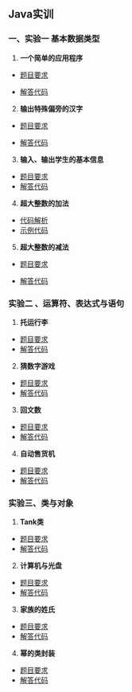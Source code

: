 ## Java实训

### 一、实验一 基本数据类型

1. **一个简单的应用程序**

- [题目要求](https://github.com/Smartloe/Java_training/blob/main/src/Hello.md)

- [解答代码](https://github.com/Smartloe/Java_training/blob/main/src/Hello.java)

2. **输出特殊偏旁的汉字**

- [题目要求](https://github.com/Smartloe/Java_training/blob/main/src/Hanzi.md)

- [解答代码](https://github.com/Smartloe/Java_training/blob/main/src/Hanzi.java)

3. **输入、输出学生的基本信息**

- [题目要求](https://github.com/Smartloe/Java_training/blob/main/src/Student.md)
- [解答代码](https://github.com/Smartloe/Java_training/blob/main/src/Student.java)

4. **超大整数的加法**

- [代码解析](https://github.com/Smartloe/Java_training/blob/main/src/HandleLargeNumber.md)
- [示例代码](https://github.com/Smartloe/Java_training/blob/main/src/HandleLargeNumber.java)

5. **超大整数的减法**

- [题目要求](https://github.com/Smartloe/Java_training/blob/main/src/LargeNum.md)

- [解答代码](https://github.com/Smartloe/Java_training/blob/main/src/LargeNum.java)

### 实验二 、运算符、表达式与语句
1. **托运行李**
- [题目要求](https://github.com/Smartloe/Java_training/blob/main/src/BaggageAndMony.md)
- [解答代码](https://github.com/Smartloe/Java_training/blob/main/src/BaggageAndMony.java)
2. **猜数字游戏**
- [题目要求](https://github.com/Smartloe/Java_training/blob/main/src/GuessNumber.md)
- [解答代码](https://github.com/Smartloe/Java_training/blob/main/src/GuessNumber.java)
3. **回文数**
- [题目要求](https://github.com/Smartloe/Java_training/blob/main/src/Number.md)
- [解答代码](https://github.com/Smartloe/Java_training/blob/main/src/Number.java)
4. **自动售货机**
- [题目要求](https://github.com/Smartloe/Java_training/blob/main/src/MachineSell.md)
- [解答代码](https://github.com/Smartloe/Java_training/blob/main/src/MachineSell.java)
### 实验三、类与对象
1. **Tank类**
- [题目要求](https://github.com/Smartloe/Java_training/blob/main/src/Tank.md)
- [解答代码](https://github.com/Smartloe/Java_training/blob/main/src/Tank.java)
2. **计算机与光盘**
- [题目要求](https://github.com/Smartloe/Java_training/blob/main/src/CD.md)
- [解答代码](https://github.com/Smartloe/Java_training/blob/main/src/CD.java)
3. **家族的姓氏**
- [题目要求](https://github.com/Smartloe/Java_training/blob/main/src/FamilyPerson.md)
- [解答代码](https://github.com/Smartloe/Java_training/blob/main/src/FamilyPerson.java)
4. **幂的类封装**
- [题目要求](https://github.com/Smartloe/Java_training/blob/main/src/Mi.md)
- [解答代码](https://github.com/Smartloe/Java_training/blob/main/src/Mi.java)